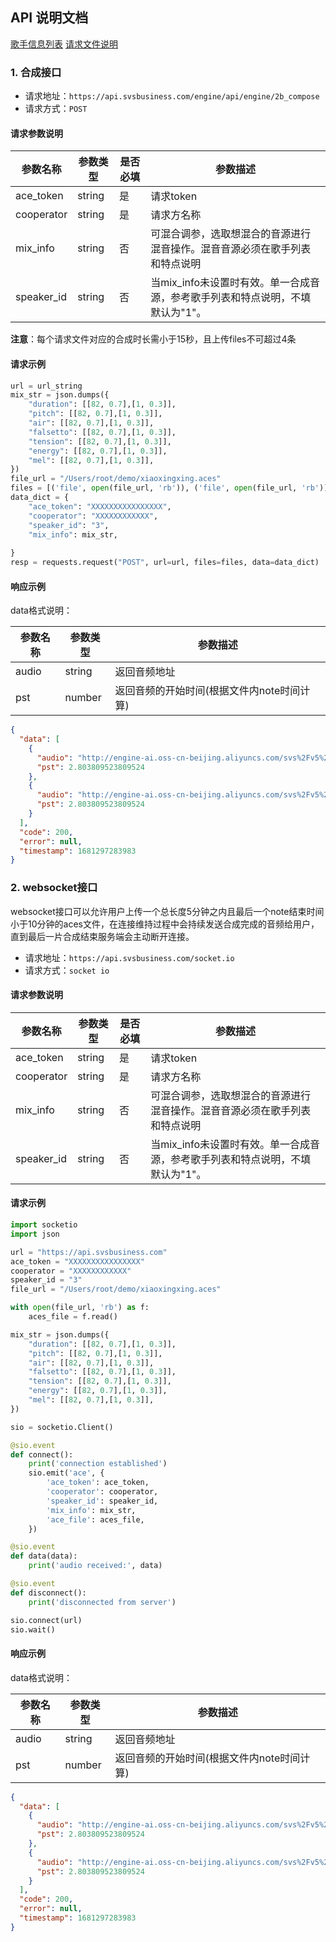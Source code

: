 ## API 说明文档

[歌手信息列表](singer_info.md)
[请求文件说明](../../docs/aces_filie.md)

### 1. 合成接口

- 请求地址：`https://api.svsbusiness.com/engine/api/engine/2b_compose`
- 请求方式：`POST`

#### 请求参数说明

参数名称 | 参数类型 | 是否必填 | 参数描述
--------|----------|---------|--------
ace_token | string | 是 | 请求token
cooperator | string | 是 | 请求方名称
mix_info | string | 否 | 可混合调参，选取想混合的音源进行混音操作。混音音源必须在歌手列表和特点说明
speaker_id | string | 否 | 当mix_info未设置时有效。单一合成音源，参考歌手列表和特点说明，不填默认为"1"。

**注意**：每个请求文件对应的合成时长需小于15秒，且上传files不可超过4条

#### 请求示例

```python
url = url_string
mix_str = json.dumps({
    "duration": [[82, 0.7],[1, 0.3]],
    "pitch": [[82, 0.7],[1, 0.3]],
    "air": [[82, 0.7],[1, 0.3]],
    "falsetto": [[82, 0.7],[1, 0.3]],
    "tension": [[82, 0.7],[1, 0.3]],
    "energy": [[82, 0.7],[1, 0.3]],
    "mel": [[82, 0.7],[1, 0.3]],
})
file_url = "/Users/root/demo/xiaoxingxing.aces"
files = [('file', open(file_url, 'rb')), ('file', open(file_url, 'rb'))]
data_dict = {
    "ace_token": "XXXXXXXXXXXXXXXX",
    "cooperator": "XXXXXXXXXXXX",
    "speaker_id": "3",
    "mix_info": mix_str,
    
}
resp = requests.request("POST", url=url, files=files, data=data_dict)
```

#### 响应示例

data格式说明：

参数名称 | 参数类型 | 参数描述
--------|----------|--------
audio | string | 返回音频地址
pst | number | 返回音频的开始时间(根据文件内note时间计算)

```json
{
  "data": [
    {
      "audio": "http://engine-ai.oss-cn-beijing.aliyuncs.com/svs%2Fv5%2Fprod%2Fv3%2Fcompose%2Frun_piece_v2023_1681297283190164.ogg?OSSAccessKeyId=LTAI5tF1JfTsJxdtaAb4Scdw&Expires=1681470083&Signature=Hv8tHgYELsVKRvb9n4qjI4c53P4%3D",
      "pst": 2.803809523809524
    },
    {
      "audio": "http://engine-ai.oss-cn-beijing.aliyuncs.com/svs%2Fv5%2Fprod%2Fv3%2Fcompose%2Frun_piece_v2023_1681297283776864.ogg?OSSAccessKeyId=LTAI5tF1JfTsJxdtaAb4Scdw&Expires=1681470083&Signature=YFWau7XPHMNwF2vlC%2BVa0M%2FuNI0%3D",
      "pst": 2.803809523809524
    }
  ],
  "code": 200,
  "error": null,
  "timestamp": 1681297283983
}
```

### 2. websocket接口

websocket接口可以允许用户上传一个总长度5分钟之内且最后一个note结束时间小于10分钟的aces文件，在连接维持过程中会持续发送合成完成的音频给用户，直到最后一片合成结束服务端会主动断开连接。

- 请求地址：`https://api.svsbusiness.com/socket.io`
- 请求方式：`socket io`

#### 请求参数说明

参数名称 | 参数类型 | 是否必填 | 参数描述
--------|----------|---------|--------
ace_token | string | 是 | 请求token
cooperator | string | 是 | 请求方名称
mix_info | string | 否 | 可混合调参，选取想混合的音源进行混音操作。混音音源必须在歌手列表和特点说明
speaker_id | string | 否 | 当mix_info未设置时有效。单一合成音源，参考歌手列表和特点说明，不填默认为"1"。

#### 请求示例

```python
import socketio
import json

url = "https://api.svsbusiness.com"
ace_token = "XXXXXXXXXXXXXXXX"
cooperator = "XXXXXXXXXXXX"
speaker_id = "3"
file_url = "/Users/root/demo/xiaoxingxing.aces"

with open(file_url, 'rb') as f:
    aces_file = f.read()

mix_str = json.dumps({
    "duration": [[82, 0.7],[1, 0.3]],
    "pitch": [[82, 0.7],[1, 0.3]],
    "air": [[82, 0.7],[1, 0.3]],
    "falsetto": [[82, 0.7],[1, 0.3]],
    "tension": [[82, 0.7],[1, 0.3]],
    "energy": [[82, 0.7],[1, 0.3]],
    "mel": [[82, 0.7],[1, 0.3]],
})

sio = socketio.Client()

@sio.event
def connect():
    print('connection established')
    sio.emit('ace', {
        'ace_token': ace_token,
        'cooperator': cooperator,
        'speaker_id': speaker_id,
        'mix_info': mix_str,
        'ace_file': aces_file,
    })

@sio.event
def data(data):
    print('audio received:', data)

@sio.event
def disconnect():
    print('disconnected from server')

sio.connect(url)
sio.wait()
```

#### 响应示例

data格式说明：

参数名称 | 参数类型 | 参数描述
--------|----------|--------
audio | string | 返回音频地址
pst | number | 返回音频的开始时间(根据文件内note时间计算)

```json
{
  "data": [
    {
      "audio": "http://engine-ai.oss-cn-beijing.aliyuncs.com/svs%2Fv5%2Fprod%2Fv3%2Fcompose%2Frun_piece_v2023_1681297283190164.ogg?OSSAccessKeyId=LTAI5tF1JfTsJxdtaAb4Scdw&Expires=1681470083&Signature=Hv8tHgYELsVKRvb9n4qjI4c53P4%3D",
      "pst": 2.803809523809524
    },
    {
      "audio": "http://engine-ai.oss-cn-beijing.aliyuncs.com/svs%2Fv5%2Fprod%2Fv3%2Fcompose%2Frun_piece_v2023_1681297283776864.ogg?OSSAccessKeyId=LTAI5tF1JfTsJxdtaAb4Scdw&Expires=1681470083&Signature=YFWau7XPHMNwF2vlC%2BVa0M%2FuNI0%3D",
      "pst": 2.803809523809524
    }
  ],
  "code": 200,
  "error": null,
  "timestamp": 1681297283983
}